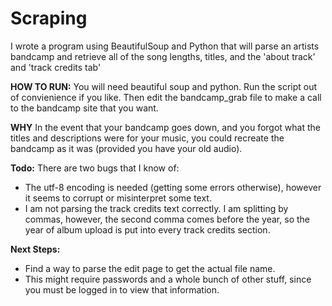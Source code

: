 # Scraping

I wrote a program using BeautifulSoup and Python that will parse an artists bandcamp and retrieve
all of the song lengths, titles, and the 'about track' and 'track credits tab'
  
  **HOW TO RUN:**
  You will need beautiful soup and python.
  Run the script out of convienience if you like.
  Then edit the bandcamp_grab file to make a call to the bandcamp site that you want.
  
  **WHY** 
  In the event that your bandcamp goes down, and you forgot what the titles and descriptions were for your music, you could recreate the bandcamp as it was (provided you have your old audio).
  
  **Todo:**
  There are two bugs that I know of: 
  - The utf-8 encoding is needed (getting some errors otherwise), however it seems to corrupt or misinterpret some text.
  - I am not parsing the track credits text correctly. I am splitting by commas, however, the second comma comes before the year,     so the year of album upload is put into every track credits section.
  
  **Next Steps:**
  - Find a way to parse the edit page to get the actual file name. 
  - This might require passwords and a whole bunch of other stuff, since you must be logged in to view that information.
  
  
